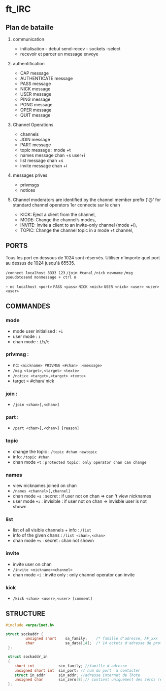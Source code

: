 # ft_IRC

## Plan de bataille 

1. communication
	- initialisation - debut send-recev - sockets -select
	- recevoir et parcer un message envoye


2. authentification 
	- CAP message
	- AUTHENTICATE message
	- PASS message
	- NICK message
	- USER message
	- PING message
	- PONG message
	- OPER message
	- QUIT message


3. Channel Operations
	- channels 
	- JOIN message
	- PART message
	- topic message : mode +t
	- names message chan +s  user+i
	- list message chan +s
	- invite message chan +i


4. messages prives
	- privmsgs
	- notices


5. Channel moderators are identified by the channel member prefix ('@' for standard channel operators
1er connecte sur le chan
	- KICK: Eject a client from the channel,
	- MODE: Change the channel’s modes,
	- INVITE: Invite a client to an invite-only channel (mode +i),
	- TOPIC: Change the channel topic in a mode +t channel,  



## PORTS

Tous les port en dessous de 1024 sont réservés.
Utiliser n'importe quel port au dessus de 1024 jusqu'à 65535.

```/connect localhost 3333 123```
```/join #canal```
```/nick newname```
```/msg pseudotosend monmessage + ctrl n```

```~ nc localhost <port>```
```PASS <pass>```
```NICK <nick>```
```USER <nick> <user> <user> <user>```


 ## COMMANDES

### mode
- mode user initialised : ```+i``` 
- user mode : ```i```
- chan mode : ```i```/```s```/```t```

### privmsg :
- nc: ```<nickname> PRIVMSG <#chan> :<message>```
- ```/msg <target>,<target> <texte>```
- ```/notice <target>,<target> <texte>``` 
- target = #chan/ nick

### join :
- ```/join <chan>[,<chan>]```

### part :
- ```/part <chan>[,<chan>] [reason]```

### topic
- change the topic : ```/topic #chan newtopic```
- info: ```/topic #chan```
- chan mode ```+t``` : ```protected topic: only operator chan can change```

### names
- view nicknames joined on chan
- ```/names <channel>[,channel] ```
- chan mode ```+s``` : secret : if user not on chan => can 't view nicknames
- user mode ```+i``` : invisible : if user not on chan => invisble user is not shown

### list
- list of all visible channels  + info : ```/list```
- info of the given chans : ```/list <chan>,<chan>```
- chan mode ```+s``` : secret : chan not shown

### invite
- invite user on chan
- ```/invite <nickname><channel>```
- chan mode ```+i``` : invite only : only channel operator can invite

### kick
- ```/kick <chan> <user>,<user> [comment]```


## STRUCTURE

```c
#include <arpa/inet.h>

struct sockaddr {
         unsigned short    sa_family;    /* famille d'adresse, AF_xxx        */
         char              sa_data[14];  /* 14 octets d'adresse de protocole */
 };

 struct sockaddr_in
 {
 	short int			sin_family; //famille d adresse
 	unsigned short int	sin_port; // num du port  a contacter
 	struct in_addr		sin_addr; //adresse internet de lhote
 	unsigned char		sin_zero[8];// contient uniquement des zéros (étant donné que l'adresse IP et le port occupent 6 octets, les 8 octets restants doivent être à zéro)
 };